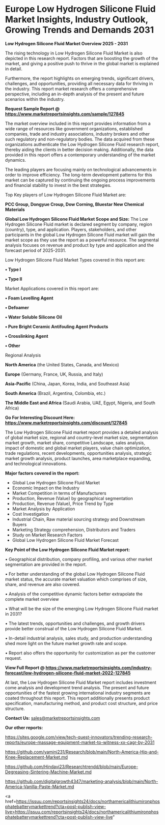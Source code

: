# Europe Low Hydrogen Silicone Fluid Market Insights, Industry Outlook, Growing Trends and Demands 2031

<Strong> Low Hydrogen Silicone Fluid Market Overview 2025 - 2031</strong>

The rising technology in Low Hydrogen Silicone Fluid Market is also depicted in this research report. Factors that are boosting the growth of the market, and giving a positive push to thrive in the global market is explained in detail.

Furthermore, the report highlights on emerging trends, significant drivers, challenges, and opportunities, providing all necessary data for thriving in the industry. This report market research offers a comprehensive perspective, including an in-depth analysis of the present and future scenarios within the industry.

<strong>Request Sample Report @ <a href=https://www.marketreportsinsights.com/sample/127845>https://www.marketreportsinsights.com/sample/127845</a></strong>

The market overview included in this report provides information from a wide range of resources like government organizations, established companies, trade and industry associations, industry brokers and other such regulatory and non-regulatory bodies. The data acquired from these organizations authenticate the Low Hydrogen Silicone Fluid research report, thereby aiding the clients in better decision making. Additionally, the data provided in this report offers a contemporary understanding of the market dynamics.

The leading players are focusing mainly on technological advancements in order to improve efficiency. The long-term development patterns for this market can be captured by continuing the ongoing process improvements and financial stability to invest in the best strategies.

Top Key players of Low Hydrogen Silicone Fluid Market are:

<strong>PCC Group, Dongyue Croup, Dow Corning, Bluestar New Chemical Materials</strong>

<strong><b>Global Low Hydrogen Silicone Fluid Market Scope and Size:</b></strong>
The Low Hydrogen Silicone Fluid market is declared segment by company, region (country), type, and application. Players, stakeholders, and other participants in the global Low Hydrogen Silicone Fluid market will gain the market scope as they use the report as a powerful resource. The segmental analysis focuses on revenue and product by type and application and the forecast period of 2025-2031.

Low Hydrogen Silicone Fluid Market Types covered in this report are:

<strong>• Type I

• Type II</strong>

Market Applications covered in this report are:

<strong>• Foam Levelling Agent

• Defoamer

• Water Soluble Silicone Oil

• Pure Bright Ceramic Antifouling Agent Products

• Crosslinking Agent

• Other</strong> 

Regional Analysis

<strong>North America</strong> (the United States, Canada, and Mexico)

<strong>Europe</strong> (Germany, France, UK, Russia, and Italy)

<strong>Asia-Pacific</strong> (China, Japan, Korea, India, and Southeast Asia)

<strong>South America</strong> (Brazil, Argentina, Colombia, etc.)

<strong>The Middle East and Africa</strong> (Saudi Arabia, UAE, Egypt, Nigeria, and South Africa)

<strong>Go For Interesting Discount Here: <a href=https://www.marketreportsinsights.com/discount/127845>https://www.marketreportsinsights.com/discount/127845</a></strong>

The Low Hydrogen Silicone Fluid market report provides a detailed analysis of global market size, regional and country-level market size, segmentation market growth, market share, competitive Landscape, sales analysis, impact of domestic and global market players, value chain optimization, trade regulations, recent developments, opportunities analysis, strategic market growth analysis, product launches, area marketplace expanding, and technological innovations.

<strong><b>Major factors covered in the report:</b></strong>
<ul>
  <li>Global Low Hydrogen Silicone Fluid Market </li>
  <li>Economic Impact on the Industry</li>
  <li>Market Competition in terms of Manufacturers</li>
  <li>Production, Revenue (Value) by geographical segmentation</li>
  <li>Production, Revenue (Value), Price Trend by Type</li>
  <li>Market Analysis by Application</li>
  <li>Cost Investigation</li>
  <li>Industrial Chain, Raw material sourcing strategy and Downstream Buyers</li>
  <li>Marketing Strategy comprehension, Distributors and Traders</li>
  <li>Study on Market Research Factors</li>
  <li>Global Low Hydrogen Silicone Fluid Market Forecast</li>
</ul>

<strong><b>Key Point of the Low Hydrogen Silicone Fluid Market report:</b></strong>

• Geographical distribution, company profiling, and various other market segmentation are provided in the report.

• For better understanding of the global Low Hydrogen Silicone Fluid market status, the accurate market valuation which comprises of size, share, and revenue are also covered.

• Analysis of the competitive dynamic factors better extrapolate the complete market overview

• What will be the size of the emerging Low Hydrogen Silicone Fluid market in 2031?

• The latest trends, opportunities and challenges, and growth drivers provide better construal of the Low Hydrogen Silicone Fluid Market.

• In-detail industrial analysis, sales study, and production understanding shed more light on the future market growth rate and scope.

• Report also offers the opportunity for customization as per the customer request.

<strong><b>View Full Report @ <a href=https://www.marketreportsinsights.com/industry-forecast/low-hydrogen-silicone-fluid-market-2022-127845>https://www.marketreportsinsights.com/industry-forecast/low-hydrogen-silicone-fluid-market-2022-127845</a></b></strong>


At last, the Low Hydrogen Silicone Fluid Market report includes investment come analysis and development trend analysis. The present and future opportunities of the fastest growing international industry segments are coated throughout this report. This report additionally presents product specification, manufacturing method, and product cost structure, and price structure.

<strong>Contact Us:</strong>
sales@marketreportsinsights.com

<strong>Our other reports:</strong>

<a href=https://sites.google.com/view/tech-quest-innovators/trending-research-reports/europe-massage-equipment-market-to-witness-xx-cagr-by-2031>https://sites.google.com/view/tech-quest-innovators/trending-research-reports/europe-massage-equipment-market-to-witness-xx-cagr-by-2031</a>

<a href=https://github.com/yamini231/Research/blob/main/North-America-Hip-and-Knee-Replacement-Market.md>https://github.com/yamini231/Research/blob/main/North-America-Hip-and-Knee-Replacement-Market.md</a>

<a href=https://github.com/Hindavi23/Researchtrendd/blob/main/Europe-Degreasing-Sintering-Machine-Market.md>https://github.com/Hindavi23/Researchtrendd/blob/main/Europe-Degreasing-Sintering-Machine-Market.md</a>

<a href=https://github.com/digitalgrowth4347/marketing-analysis/blob/main/North-America-Vanilla-Paste-Market.md>https://github.com/digitalgrowth4347/marketing-analysis/blob/main/North-America-Vanilla-Paste-Market.md</a>

<a href=https://issuu.com/reportsinsights24/docs/northamericalithiumironphosphatebatterymarkettrend?cta=post-publish-view-live>https://issuu.com/reportsinsights24/docs/northamericalithiumironphosphatebatterymarkettrend?cta=post-publish-view-live</a>"

